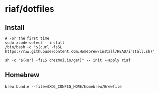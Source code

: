 # riaf/dotfiles

## Install

```
# For the first time
sudo xcode-select --install
/bin/bash -c "$(curl -fsSL https://raw.githubusercontent.com/Homebrew/install/HEAD/install.sh)"

sh -c "$(curl -fsLS chezmoi.io/get)" -- init --apply riaf
```

## Homebrew

```
brew bundle --file=$XDG_CONFIG_HOME/homebrew/Brewfile
```
